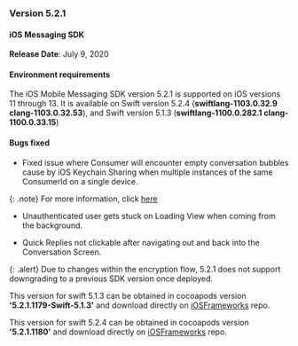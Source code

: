 ### Version 5.2.1
#### iOS Messaging SDK
**Release Date**: July 9, 2020

#### Environment requirements

The iOS Mobile Messaging SDK version 5.2.1 is supported on iOS versions 11 through 13. It is available on Swift version 5.2.4 (**swiftlang-1103.0.32.9 clang-1103.0.32.53**), and Swift version 5.1.3 (**swiftlang-1100.0.282.1 clang-1100.0.33.15**)

#### Bugs fixed

* Fixed issue where Consumer will encounter empty conversation bubbles cause by iOS Keychain Sharing when multiple instances of the same ConsumerId on a single device.

{: .note}
For more information, click [here](mobile-app-messaging-sdk-for-ios-resources-faq.html#when-opening-the-conversation-screen-i-will-encounter-empty-message-bubbles) 

* Unauthenticated user gets stuck on Loading View when coming from the background.
 
* Quick Replies not clickable after navigating out and back into the Conversation Screen.

{: .alert}
Due to changes within the encryption flow, 5.2.1 does not support downgrading to a previous SDK version once deployed.

This version for swift 5.1.3 can be obtained in cocoapods version **'5.2.1.1179-Swift-5.1.3'**  and download directly on [iOSFrameworks](https://github.com/LivePersonInc/iOSFrameworks/tree/5.2.1.1179-Swift-5.1.3) repo.

This version for swift 5.2.4 can be obtained in cocoapods version **'5.2.1.1180'**  and download directly on [iOSFrameworks](https://github.com/LivePersonInc/iOSFrameworks/tree/5.2.1.1180) repo.

